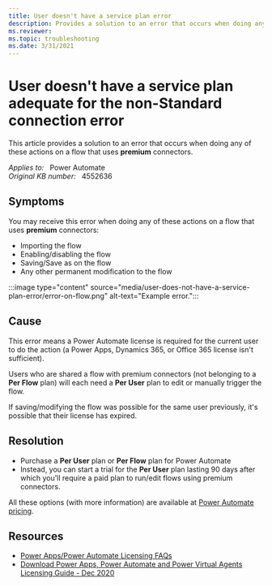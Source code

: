 ```yaml
---
title: User doesn't have a service plan error
description: Provides a solution to an error that occurs when doing any of these actions on a flow that uses premium connectors.
ms.reviewer: 
ms.topic: troubleshooting
ms.date: 3/31/2021
---
```

# User doesn't have a service plan adequate for the non-Standard connection error

This article provides a solution to an error that occurs when doing any of these actions on a flow that uses **premium** connectors.

_Applies to:_ &nbsp; Power Automate  
_Original KB number:_ &nbsp; 4552636

## Symptoms

You may receive this error when doing any of these actions on a flow that uses **premium** connectors:

- Importing the flow
- Enabling/disabling the flow
- Saving/Save as on the flow
- Any other permanent modification to the flow

:::image type="content" source="media/user-does-not-have-a-service-plan-error/error-on-flow.png" alt-text="Example error.":::

## Cause

This error means a Power Automate license is required for the current user to do the action (a Power Apps, Dynamics 365, or Office 365 license isn't sufficient).

Users who are shared a flow with premium connectors (not belonging to a **Per Flow** plan) will each need a **Per User** plan to edit or manually trigger the flow.

If saving/modifying the flow was possible for the same user previously, it's possible that their license has expired.

## Resolution

- Purchase a **Per User** plan or **Per Flow** plan for Power Automate
- Instead, you can start a trial for the **Per User** plan lasting 90 days after which you'll require a paid plan to run/edit flows using premium connectors.

All these options (with more information) are available at [Power Automate pricing](https://flow.microsoft.com/pricing/).

## Resources

- [Power Apps/Power Automate Licensing FAQs](/power-platform/admin/powerapps-flow-licensing-faq#power-automate)
- [Download Power Apps, Power Automate and Power Virtual Agents Licensing Guide - Dec 2020](https://go.microsoft.com/fwlink/?linkid=2085130)
